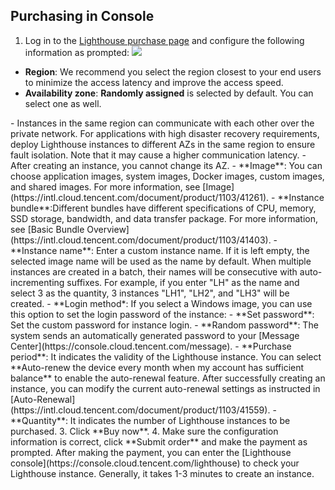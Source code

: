 ## Purchasing in Console
1. Log in to the [Lighthouse purchase page](https://buy.intl.cloud.tencent.com/lighthouse?buy_from=lh-console) and configure the following information as prompted:
![](https://qcloudimg.tencent-cloud.cn/raw/540a54ce93a72135d6e83e76917a767b.png)
 - **Region**: We recommend you select the region closest to your end users to minimize the access latency and improve the access speed.
 - **Availability zone**: **Randomly assigned** is selected by default. You can select one as well.
 <dx-alert infotype="notice" title="">
- Instances in the same region can communicate with each other over the private network. For applications with high disaster recovery requirements, deploy Lighthouse instances to different AZs in the same region to ensure fault isolation. Note that it may cause a higher communication latency.
- After creating an instance, you cannot change its AZ.
</dx-alert>
 - **Image**: You can choose application images, system images, Docker images, custom images, and shared images. For more information, see [Image](https://intl.cloud.tencent.com/document/product/1103/41261).
 - **Instance bundle**:Different bundles have different specifications of CPU, memory, SSD storage, bandwidth, and data transfer package. For more information, see [Basic Bundle Overview](https://intl.cloud.tencent.com/document/product/1103/41403).
 - **Instance name**: Enter a custom instance name. If it is left empty, the selected image name will be used as the name by default. When multiple instances are created in a batch, their names will be consecutive with auto-incrementing suffixes. For example, if you enter "LH" as the name and select 3 as the quantity, 3 instances "LH1", "LH2", and "LH3" will be created.
 - **Login method*: If you select a Windows image, you can use this option to set the login password of the instance:
    - **Set password**: Set the custom password for instance login.
    - **Random password**: The system sends an automatically generated password to your [Message Center](https://console.cloud.tencent.com/message).
 - **Purchase period**: It indicates the validity of the Lighthouse instance.
<dx-alert infotype="explain" title="">
You can select **Auto-renew the device every month when my account has sufficient balance** to enable the auto-renewal feature. After successfully creating an instance, you can modify the current auto-renewal settings as instructed in [Auto-Renewal](https://intl.cloud.tencent.com/document/product/1103/41559).
</dx-alert>
 - **Quantity**: It indicates the number of Lighthouse instances to be purchased.
3. Click **Buy now**.
4. Make sure the configuration information is correct, click **Submit order** and make the payment as prompted.
After making the payment, you can enter the [Lighthouse console](https://console.cloud.tencent.com/lighthouse) to check your Lighthouse instance. Generally, it takes 1-3 minutes to create an instance.



